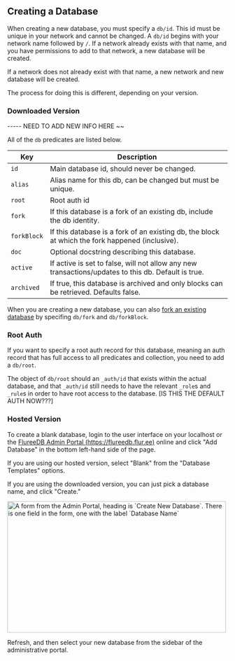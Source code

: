## Creating a Database

When creating a new database, you must specify a `db/id`. This id must be unique in your network and cannot be changed. A `db/id` begins with your network name followed by `/`. If a network already exists with that name, and you have permissions to add to that network, a new database will be created. 

If a network does not already exist with that name, a new network and new database will be created. 

The process for doing this is different, depending on your version. 

### Downloaded Version

----- NEED TO ADD NEW INFO HERE ~~

All of the `db` predicates are listed below.

Key | Description
---|---
`id` | Main database id, should never be changed.
`alias` | Alias name for this db, can be changed but must be unique.
`root` | Root auth id
`fork` | If this database is a fork of an existing db, include the db identity.
`forkBlock` | If this database is a fork of an existing db, the block at which the fork happened (inclusive).
`doc` | Optional docstring describing this database.
`active` | If active is set to false, will not allow any new transactions/updates to this db. Default is true.
`archived` | If true, this database is archived and only blocks can be retrieved. Defaults false.

When you are creating a new database, you can also [fork an existing database](/docs/database-setup/forking-a-db) by specifing `db/fork` and `db/forkBlock`. 

### Root Auth

If you want to specify a root auth record for this database, meaning an auth record that has full access to all predicates and collection, you need to add a `db/root`. 

The object of `db/root` should an `_auth/id` that exists within the actual database, and that `_auth/id` still needs to have the relevant `_role`s and `_rule`s in order to have root access to the database. [IS THIS THE DEFAULT AUTH NOW???]

### Hosted Version
To create a blank database, login to the user interface on your localhost or the [FlureeDB Admin Portal (https://flureedb.flur.ee)](https://flureedb.flur.ee) online and click "Add Database" in the bottom left-hand side of the page. 

If you are using our hosted version, select "Blank" from the "Database Templates" options. 

If you are using the downloaded version, you can just pick a database name, and click "Create."

<p class="text-center">
    <img style="width: 500px; height: 300px" src="https://s3.amazonaws.com/fluree-docs/addDatabaseDownloaded.png" alt="A form from the Admin Portal, heading is `Create New Database`. There is one field in the form, one with the label `Database Name`">
</p>

Refresh, and then select your new database from the sidebar of the administrative portal. 